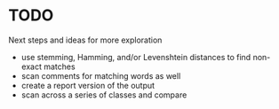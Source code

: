 TODO
====

Next steps and ideas for more exploration

 + use stemming, Hamming, and/or Levenshtein distances to find non-exact matches
 + scan comments for matching words as well
 + create a report version of the output
 + scan across a series of classes and compare
